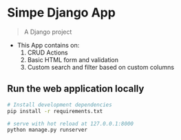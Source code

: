 # Simpe Django App

> A Django project

* This App contains on:
  1. CRUD Actions
  2. Basic HTML form and validation
  3. Custom search and filter based on custom columns

## Run the web application locally

``` bash
# Install development dependencies
pip install -r requirements.txt

# serve with hot reload at 127.0.0.1:8000
python manage.py runserver

```
